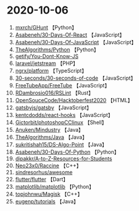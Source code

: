 # 2020-10-06

1. [mxrch/GHunt](https://github.com/mxrch/GHunt) 【Python】
2. [Asabeneh/30-Days-Of-React](https://github.com/Asabeneh/30-Days-Of-React) 【JavaScript】
3. [Asabeneh/30-Days-Of-JavaScript](https://github.com/Asabeneh/30-Days-Of-JavaScript) 【JavaScript】
4. [TheAlgorithms/Python](https://github.com/TheAlgorithms/Python) 【Python】
5. [getify/You-Dont-Know-JS](https://github.com/getify/You-Dont-Know-JS) 
6. [laravel/jetstream](https://github.com/laravel/jetstream) 【PHP】
7. [ngrx/platform](https://github.com/ngrx/platform) 【TypeScript】
8. [30-seconds/30-seconds-of-code](https://github.com/30-seconds/30-seconds-of-code) 【JavaScript】
9. [FreeTubeApp/FreeTube](https://github.com/FreeTubeApp/FreeTube) 【JavaScript】
10. [RDambrosio016/RSLint](https://github.com/RDambrosio016/RSLint) 【Rust】
11. [OpenSouceCode/Hacktoberfest2020](https://github.com/OpenSouceCode/Hacktoberfest2020) 【HTML】
12. [gatsbyjs/gatsby](https://github.com/gatsbyjs/gatsby) 【JavaScript】
13. [kentcdodds/react-hooks](https://github.com/kentcdodds/react-hooks) 【JavaScript】
14. [Gictorbit/photoshopCClinux](https://github.com/Gictorbit/photoshopCClinux) 【Shell】
15. [Anuken/Mindustry](https://github.com/Anuken/Mindustry) 【Java】
16. [TheAlgorithms/Java](https://github.com/TheAlgorithms/Java) 【Java】
17. [sukritishah15/DS-Algo-Point](https://github.com/sukritishah15/DS-Algo-Point) 【Java】
18. [Asabeneh/30-Days-Of-Python](https://github.com/Asabeneh/30-Days-Of-Python) 【Python】
19. [dipakkr/A-to-Z-Resources-for-Students](https://github.com/dipakkr/A-to-Z-Resources-for-Students) 
20. [Neo23x0/Raccine](https://github.com/Neo23x0/Raccine) 【C++】
21. [sindresorhus/awesome](https://github.com/sindresorhus/awesome) 
22. [flutter/flutter](https://github.com/flutter/flutter) 【Dart】
23. [matplotlib/matplotlib](https://github.com/matplotlib/matplotlib) 【Python】
24. [topjohnwu/Magisk](https://github.com/topjohnwu/Magisk) 【C++】
25. [eugenp/tutorials](https://github.com/eugenp/tutorials) 【Java】
